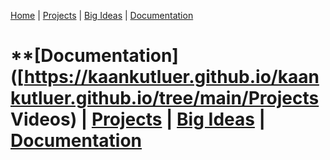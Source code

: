 [Home](https://kaankutluer.github.io/kaankutluer.github.io/) | [Projects](projects.md) | [Big Ideas](big_ideas.md) | [Documentation](documentation.md)

# **[Documentation]([https://kaankutluer.github.io/kaankutluer.github.io/tree/main/Projects Videos) | [Projects](projects.md) | [Big Ideas](big_ideas.md) | [Documentation](documentation.md)

<br>
